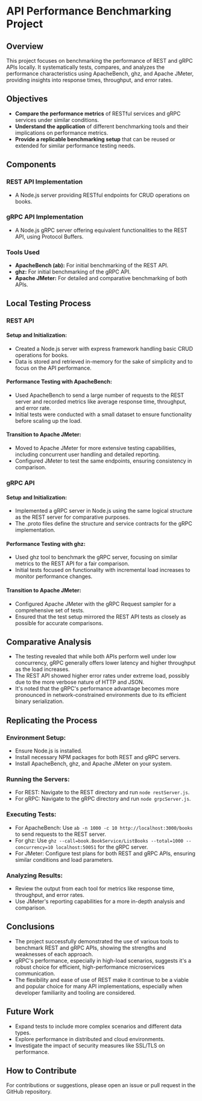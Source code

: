 # API Performance Benchmarking Project

## Overview

This project focuses on benchmarking the performance of REST and gRPC APIs locally. It systematically tests, compares, and analyzes the performance characteristics using ApacheBench, ghz, and Apache JMeter, providing insights into response times, throughput, and error rates.

## Objectives

- **Compare the performance metrics** of RESTful services and gRPC services under similar conditions.
- **Understand the application** of different benchmarking tools and their implications on performance metrics.
- **Provide a replicable benchmarking setup** that can be reused or extended for similar performance testing needs.

## Components

### REST API Implementation

- A Node.js server providing RESTful endpoints for CRUD operations on books.

### gRPC API Implementation

- A Node.js gRPC server offering equivalent functionalities to the REST API, using Protocol Buffers.

### Tools Used

- **ApacheBench (ab):** For initial benchmarking of the REST API.
- **ghz:** For initial benchmarking of the gRPC API.
- **Apache JMeter:** For detailed and comparative benchmarking of both APIs.

## Local Testing Process

### REST API

#### Setup and Initialization:

- Created a Node.js server with express framework handling basic CRUD operations for books.
- Data is stored and retrieved in-memory for the sake of simplicity and to focus on the API performance.

#### Performance Testing with ApacheBench:

- Used ApacheBench to send a large number of requests to the REST server and recorded metrics like average response time, throughput, and error rate.
- Initial tests were conducted with a small dataset to ensure functionality before scaling up the load.

#### Transition to Apache JMeter:

- Moved to Apache JMeter for more extensive testing capabilities, including concurrent user handling and detailed reporting.
- Configured JMeter to test the same endpoints, ensuring consistency in comparison.

### gRPC API

#### Setup and Initialization:

- Implemented a gRPC server in Node.js using the same logical structure as the REST server for comparative purposes.
- The .proto files define the structure and service contracts for the gRPC implementation.

#### Performance Testing with ghz:

- Used ghz tool to benchmark the gRPC server, focusing on similar metrics to the REST API for a fair comparison.
- Initial tests focused on functionality with incremental load increases to monitor performance changes.

#### Transition to Apache JMeter:

- Configured Apache JMeter with the gRPC Request sampler for a comprehensive set of tests.
- Ensured that the test setup mirrored the REST API tests as closely as possible for accurate comparisons.

## Comparative Analysis

- The testing revealed that while both APIs perform well under low concurrency, gRPC generally offers lower latency and higher throughput as the load increases.
- The REST API showed higher error rates under extreme load, possibly due to the more verbose nature of HTTP and JSON.
- It's noted that the gRPC's performance advantage becomes more pronounced in network-constrained environments due to its efficient binary serialization.

## Replicating the Process

### Environment Setup:

- Ensure Node.js is installed.
- Install necessary NPM packages for both REST and gRPC servers.
- Install ApacheBench, ghz, and Apache JMeter on your system.

### Running the Servers:

- For REST: Navigate to the REST directory and run `node restServer.js`.
- For gRPC: Navigate to the gRPC directory and run `node grpcServer.js`.

### Executing Tests:

- For ApacheBench: Use `ab -n 1000 -c 10 http://localhost:3000/books` to send requests to the REST server.
- For ghz: Use `ghz --call=book.BookService/ListBooks --total=1000 --concurrency=10 localhost:50051` for the gRPC server.
- For JMeter: Configure test plans for both REST and gRPC APIs, ensuring similar conditions and load parameters.

### Analyzing Results:

- Review the output from each tool for metrics like response time, throughput, and error rates.
- Use JMeter's reporting capabilities for a more in-depth analysis and comparison.

## Conclusions

- The project successfully demonstrated the use of various tools to benchmark REST and gRPC APIs, showing the strengths and weaknesses of each approach.
- gRPC's performance, especially in high-load scenarios, suggests it's a robust choice for efficient, high-performance microservices communication.
- The flexibility and ease of use of REST make it continue to be a viable and popular choice for many API implementations, especially when developer familiarity and tooling are considered.

## Future Work

- Expand tests to include more complex scenarios and different data types.
- Explore performance in distributed and cloud environments.
- Investigate the impact of security measures like SSL/TLS on performance.

## How to Contribute

For contributions or suggestions, please open an issue or pull request in the GitHub repository.
